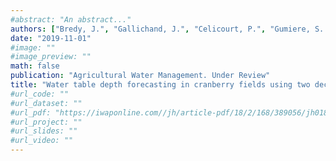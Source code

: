 ```yaml
---
#abstract: "An abstract..."
authors: ["Bredy, J.", "Gallichand, J.", "Celicourt, P.", "Gumiere, S. J."]
date: "2019-11-01"
#image: ""
#image_preview: ""
math: false
publication: "Agricultural Water Management. Under Review"
title: "Water table depth forecasting in cranberry fields using two decision-tree-modeling approaches"
#url_code: ""
#url_dataset: ""
#url_pdf: "https://iwaponline.com//jh/article-pdf/18/2/168/389056/jh0180168.pdf"
#url_project: ""
#url_slides: ""
#url_video: ""
---
```

